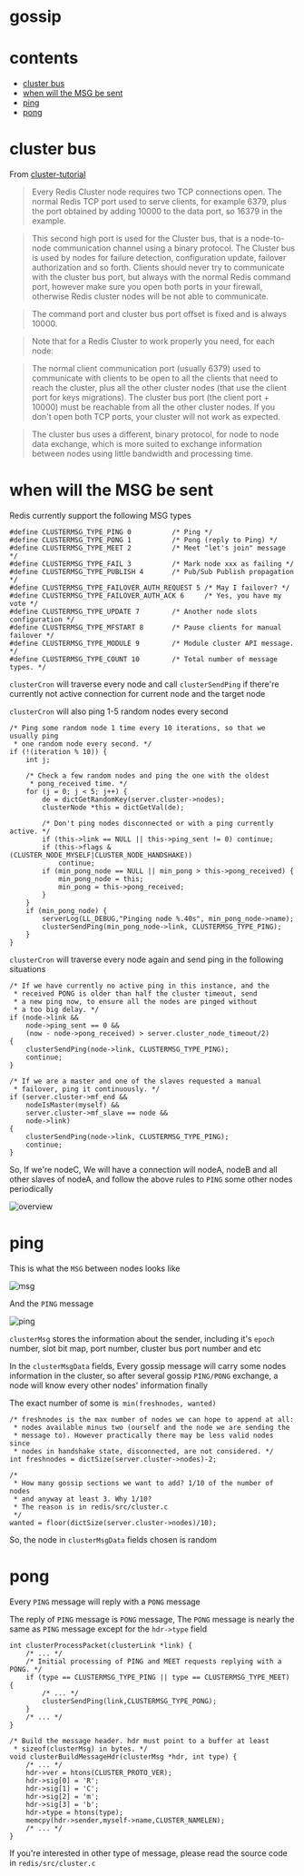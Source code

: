 # gossip

# contents

* [cluster bus](#cluster-bus)
* [when will the MSG be sent](#when-will-the-MSG-be-sent)
* [ping](#ping)
* [pong](#pong)

# cluster bus

From [cluster-tutorial](https://redis.io/topics/cluster-tutorial)

> Every Redis Cluster node requires two TCP connections open. The normal Redis TCP port used to serve clients, for example 6379, plus the port obtained by adding 10000 to the data port, so 16379 in the example.

> This second high port is used for the Cluster bus, that is a node-to-node communication channel using a binary protocol. The Cluster bus is used by nodes for failure detection, configuration update, failover authorization and so forth. Clients should never try to communicate with the cluster bus port, but always with the normal Redis command port, however make sure you open both ports in your firewall, otherwise Redis cluster nodes will be not able to communicate.

> The command port and cluster bus port offset is fixed and is always 10000.

> Note that for a Redis Cluster to work properly you need, for each node:

> The normal client communication port (usually 6379) used to communicate with clients to be open to all the clients that need to reach the cluster, plus all the other cluster nodes (that use the client port for keys migrations).
> The cluster bus port (the client port + 10000) must be reachable from all the other cluster nodes.
> If you don't open both TCP ports, your cluster will not work as expected.

> The cluster bus uses a different, binary protocol, for node to node data exchange, which is more suited to exchange information between nodes using little bandwidth and processing time.

# when will the MSG be sent

Redis currently support the following MSG types

    #define CLUSTERMSG_TYPE_PING 0          /* Ping */
    #define CLUSTERMSG_TYPE_PONG 1          /* Pong (reply to Ping) */
    #define CLUSTERMSG_TYPE_MEET 2          /* Meet "let's join" message */
    #define CLUSTERMSG_TYPE_FAIL 3          /* Mark node xxx as failing */
    #define CLUSTERMSG_TYPE_PUBLISH 4       /* Pub/Sub Publish propagation */
    #define CLUSTERMSG_TYPE_FAILOVER_AUTH_REQUEST 5 /* May I failover? */
    #define CLUSTERMSG_TYPE_FAILOVER_AUTH_ACK 6     /* Yes, you have my vote */
    #define CLUSTERMSG_TYPE_UPDATE 7        /* Another node slots configuration */
    #define CLUSTERMSG_TYPE_MFSTART 8       /* Pause clients for manual failover */
    #define CLUSTERMSG_TYPE_MODULE 9        /* Module cluster API message. */
    #define CLUSTERMSG_TYPE_COUNT 10        /* Total number of message types. */


`clusterCron` will traverse every node and call `clusterSendPing` if there're currently not active connection for current node and the target node

`clusterCron` will also ping 1-5 random nodes every second

    /* Ping some random node 1 time every 10 iterations, so that we usually ping
     * one random node every second. */
    if (!(iteration % 10)) {
        int j;

        /* Check a few random nodes and ping the one with the oldest
         * pong_received time. */
        for (j = 0; j < 5; j++) {
            de = dictGetRandomKey(server.cluster->nodes);
            clusterNode *this = dictGetVal(de);

            /* Don't ping nodes disconnected or with a ping currently active. */
            if (this->link == NULL || this->ping_sent != 0) continue;
            if (this->flags & (CLUSTER_NODE_MYSELF|CLUSTER_NODE_HANDSHAKE))
                continue;
            if (min_pong_node == NULL || min_pong > this->pong_received) {
                min_pong_node = this;
                min_pong = this->pong_received;
            }
        }
        if (min_pong_node) {
            serverLog(LL_DEBUG,"Pinging node %.40s", min_pong_node->name);
            clusterSendPing(min_pong_node->link, CLUSTERMSG_TYPE_PING);
        }
    }

`clusterCron` will traverse every node again and send ping in the following situations

    /* If we have currently no active ping in this instance, and the
     * received PONG is older than half the cluster timeout, send
     * a new ping now, to ensure all the nodes are pinged without
     * a too big delay. */
    if (node->link &&
        node->ping_sent == 0 &&
        (now - node->pong_received) > server.cluster_node_timeout/2)
    {
        clusterSendPing(node->link, CLUSTERMSG_TYPE_PING);
        continue;
    }

    /* If we are a master and one of the slaves requested a manual
     * failover, ping it continuously. */
    if (server.cluster->mf_end &&
        nodeIsMaster(myself) &&
        server.cluster->mf_slave == node &&
        node->link)
    {
        clusterSendPing(node->link, CLUSTERMSG_TYPE_PING);
        continue;
    }

So, If we're nodeC, We will have a connection will nodeA, nodeB and all other slaves of nodeA, and follow the above rules to `PING` some other nodes periodically

![overview](https://github.com/zpoint/Redis-Internals/blob/5.0/Server/cluster/gossip/overview.png)

# ping

This is what the `MSG` between nodes looks like

![msg](https://github.com/zpoint/Redis-Internals/blob/5.0/Server/cluster/gossip/msg.png)


And the `PING` message

![ping](https://github.com/zpoint/Redis-Internals/blob/5.0/Server/cluster/gossip/ping.png)

`clusterMsg` stores the information about the sender, including it's `epoch` number, slot bit map, port number, cluster bus port number and etc

In the `clusterMsgData` fields, Every gossip message will carry some nodes information in the cluster, so after several gossip `PING/PONG` exchange, a node will know every other nodes' information finally

The exact number of some is` min(freshnodes, wanted)`

    /* freshnodes is the max number of nodes we can hope to append at all:
     * nodes available minus two (ourself and the node we are sending the
     * message to). However practically there may be less valid nodes since
     * nodes in handshake state, disconnected, are not considered. */
    int freshnodes = dictSize(server.cluster->nodes)-2;

    /*
     * How many gossip sections we want to add? 1/10 of the number of nodes
     * and anyway at least 3. Why 1/10?
     * The reason is in redis/src/cluster.c
     */
    wanted = floor(dictSize(server.cluster->nodes)/10);

So, the node in `clusterMsgData` fields chosen is random

# pong

Every `PING` message will reply with a `PONG` message

The reply of `PING` message is `PONG` message, The `PONG` message is nearly the same as `PING` message except for the `hdr->type` field


	int clusterProcessPacket(clusterLink *link) {
    	/* ... */
        /* Initial processing of PING and MEET requests replying with a PONG. */
        if (type == CLUSTERMSG_TYPE_PING || type == CLUSTERMSG_TYPE_MEET) {
            /* ... */
            clusterSendPing(link,CLUSTERMSG_TYPE_PONG);
        }
        /* ... */
    }

    /* Build the message header. hdr must point to a buffer at least
     * sizeof(clusterMsg) in bytes. */
    void clusterBuildMessageHdr(clusterMsg *hdr, int type) {
        /* ... */
        hdr->ver = htons(CLUSTER_PROTO_VER);
        hdr->sig[0] = 'R';
        hdr->sig[1] = 'C';
        hdr->sig[2] = 'm';
        hdr->sig[3] = 'b';
        hdr->type = htons(type);
        memcpy(hdr->sender,myself->name,CLUSTER_NAMELEN);
        /* ... */
    }

If you're interested in other type of message, please read the source code in `redis/src/cluster.c`
